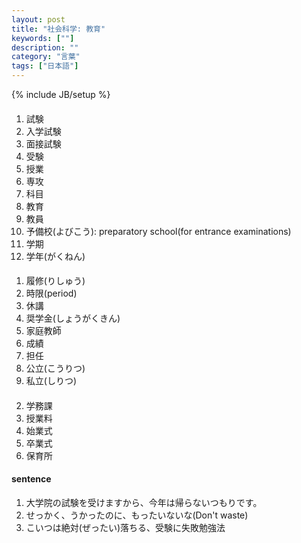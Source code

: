 ```yaml
---
layout: post
title: "社会科学: 教育"
keywords: [""]
description: ""
category: "言葉"
tags: ["日本語"]
---
```

{% include JB/setup %}

####
1. 試験
2. 入学試験
2. 面接試験
3. 受験
4. 授業 
5. 専攻
6. 科目
7. 教育
8. 教員
9. 予備校(よびこう): preparatory school(for entrance examinations)
4. 学期
5. 学年(がくねん)

####
1. 履修(りしゅう)
2. 時限(period)
3. 休講
4. 奨学金(しょうがくきん)
5. 家庭教師
6. 成績
7. 担任
8. 公立(こうりつ)
9. 私立(しりつ)

####
2. 学務課
3. 授業料
4. 始業式
5. 卒業式
6. 保育所



#### sentence
1. 大学院の試験を受けますから、今年は帰らないつもりです。
2. せっかく、うかったのに、もったいないな(Don't waste)
3. こいつは絶対(ぜったい)落ちる、受験に失敗勉強法

